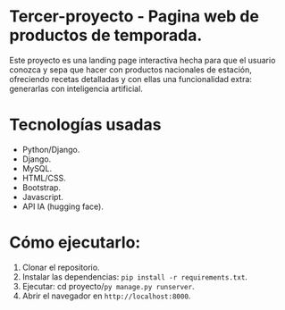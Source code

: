 # Tercer-proyecto - Pagina web de productos de temporada.

Este proyecto es una landing page interactiva hecha para que el usuario conozca y sepa que hacer con productos nacionales de estación, ofreciendo recetas detalladas y con ellas una funcionalidad extra: generarlas con inteligencia artificial.

# Tecnologías usadas
- Python/Django.
- Django.
- MySQL.
- HTML/CSS.
- Bootstrap.
- Javascript.
- API IA (hugging face).

# Cómo ejecutarlo:
1. Clonar el repositorio.
2. Instalar las dependencias: `pip install -r requirements.txt`.
3. Ejecutar: cd proyecto/`py manage.py runserver`.
4. Abrir el navegador en `http://localhost:8000`.

